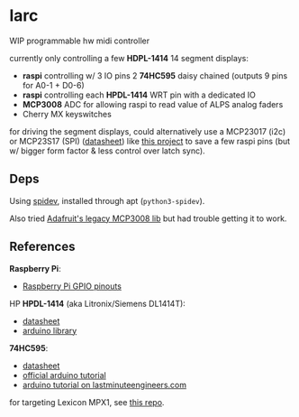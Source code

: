 # larc

WIP programmable hw midi controller

currently only controlling a few **HDPL-1414** 14 segment displays:
 - **raspi** controlling w/ 3 IO pins 2 **74HC595** daisy chained (outputs 9 pins for A0-1 + D0-6)
 - **raspi** controlling each **HPDL-1414** WRT pin with a dedicated IO
 - **MCP3008** ADC for allowing raspi to read value of ALPS analog faders
 - Cherry MX keyswitches

for driving the segment displays, could alternatively use a MCP23017 (i2c) or MCP23S17 (SPI) ([datasheet](https://ww1.microchip.com/downloads/en/devicedoc/20001952c.pdf)) like [this project](https://github.com/RoelandR/HPDL-1414-board) to save a few raspi pins (but w/ bigger form factor & less control over latch sync).


## Deps

Using [spidev](https://github.com/doceme/py-spidev), installed through apt (`python3-spidev`).

Also tried [Adafruit's legacy MCP3008 lib](https://github.com/adafruit/Adafruit_Python_MCP3008.git) but had trouble getting it to work.


## References

**Raspberry Pi**:
 - [Raspberry Pi GPIO pinouts](https://pinout.xyz/pinout/wiringpi#)

HP **HPDL-1414** (aka Litronix/Siemens DL1414T):
 - [datasheet](http://www.farnell.com/datasheets/76528.pdf)
 - [arduino library](https://github.com/marecl/HPDL1414/blob/master/src/HPDL1414.cpp)

**74HC595**:
 - [datasheet](https://www.ti.com/lit/ds/symlink/sn74hc595.pdf)
 - [official arduino tutorial](https://www.arduino.cc/en/Tutorial/Foundations/ShiftOut)
 - [arduino tutorial on lastminuteengineers.com](https://lastminuteengineers.com/74hc595-shift-register-arduino-tutorial/)

for targeting Lexicon MPX1, see [this repo](https://github.com/p3r7/lexicon-mpx1-sysex-tests/blob/main/larc.py).
